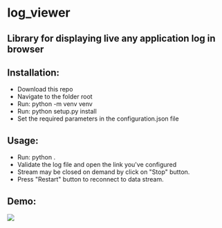 # log_viewer

Library for displaying live any application log in browser
---

Installation:
---
- Download this repo
- Navigate to the folder root
- Run: python -m venv venv
- Run: python setup.py install
- Set the required parameters in the configuration.json file


Usage:
---    
- Run: python .
- Validate the log file and open the link you've configured
- Stream may be closed on demand by click on "Stop" button.
- Press "Restart" button to reconnect to data stream. 

Demo:
---

![](https://github.com/swifty94/log_viever/blob/master/demo/demo.gif)